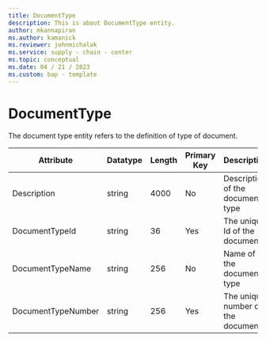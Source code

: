 ```yaml
---
title: DocumentType
description: This is about DocumentType entity.
author: mkannapiran
ms.author: kamanick
ms.reviewer: johnmichalak
ms.service: supply - chain - center
ms.topic: conceptual
ms.date: 04 / 21 / 2023
ms.custom: bap - template
---
```


# **DocumentType**

The document type entity refers to the definition of type of document.


|	Attribute	|	Datatype	|	Length	|	Primary Key	|	Description	|
|---------------|--------|------|----------|-----------|
|	Description	|	string	|	4000	|	No	|	Description of the document type	|
|	DocumentTypeId	|	string	|	36	|	Yes	|	The unique Id of the document	|
|	DocumentTypeName	|	string	|	256	|	No	|	Name of the document type	|
|	DocumentTypeNumber	|	string	|	256	|	Yes	|	The unique number of the document	|
